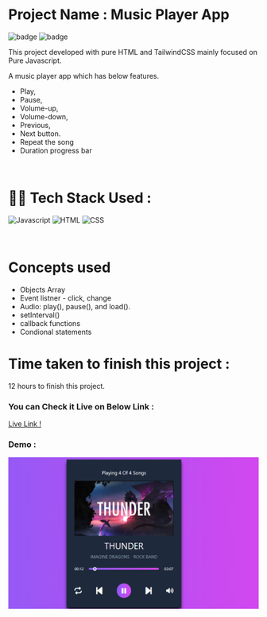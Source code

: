 # Project Name : **Music Player App** 
![badge](https://img.shields.io/badge/iNeuron-LCO-green) ![badge](https://img.shields.io/badge/Hitesh--Choudhary-Full%20Stack%20Javascript%20Course-orange)

This project developed with pure HTML and TailwindCSS mainly focused on Pure Javascript. <br/>

A music player app which has below features.
- Play, 
- Pause, 
- Volume-up, 
- Volume-down, 
- Previous,
- Next button.
- Repeat the song
- Duration progress bar

<br/>


# 👩‍💻 Tech Stack Used :

![Javascript](https://img.shields.io/badge/JavaScript-F7DF1E?style=for-the-badge&logo=javascript&logoColor=black) ![HTML](https://img.shields.io/badge/HTML5-E34F26?style=for-the-badge&logo=html5&logoColor=white) ![CSS](https://img.shields.io/badge/CSS-239120?&style=for-the-badge&logo=css3&logoColor=white) 

<br/>

# Concepts used 
- Objects Array
- Event listner - click, change
- Audio: play(), pause(), and load().
- setInterval()
- callback functions
- Condional statements


# Time taken to finish this project :

12 hours to finish this project.

### You can Check it Live on Below Link :

[Live Link !](https://new-music-player-app.netlify.app/)

### Demo :

![App Image](https://github.com/anitha-nagadasarink/music-player/blob/Javascript-projects/images/demo.PNG)



